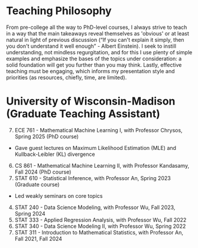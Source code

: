 Teaching Philosophy
======
From pre-college all the way to PhD-level courses, I always strive to teach in a way that the main takeaways reveal themselves as 'obvious' or at least natural in light of previous discussion (“If you can't explain it simply, then you don't understand it well enough” - Albert Einstein).
I seek to instill understanding, not mindless regurgitation, and for this I use plenty of simple examples and emphasize the bases of the topics under consideration: a solid foundation will get you further than you may think.
Lastly, effective teaching must be engaging, which informs my presentation style and priorities (as resources, chiefly, time, are limited).

University of Wisconsin-Madison (Graduate Teaching Assistant)
======
7. ECE 761 - Mathematical Machine Learning I, with Professor Chrysos, Spring 2025 (PhD course)
- Gave guest lectures on Maximum Likelihood Estimation (MLE) and Kullback-Leibler (KL) divergence
6. CS 861 - Mathematical Machine Learning II, with Professor Kandasamy, Fall 2024 (PhD course)
5. STAT 610 - Statistical Inference, with Professor An, Spring 2023 (Graduate course)
- Led weakly seminars on core topics
4. STAT 240 - Data Science Modeling, with Professor Wu, Fall 2023, Spring 2024
3. STAT 333 - Applied Regression Analysis, with Professor Wu, Fall 2022
2. STAT 340 - Data Science Modeling II, with Professor Wu, Spring 2022
1. STAT 311 - Introduction to Mathematical Statistics, with Professor An, Fall 2021, Fall 2024
